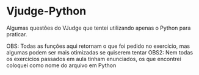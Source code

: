 # Vjudge-Python
Algumas questões do VJudge que tentei utilizando apenas o Python para praticar.



OBS: Todas as funções aqui retornam o que foi pedido no exercício, mas algumas podem ser mais otimizadas se quiserem tentar
OBS2: Nem todas os exercícios passados em aula tinham enunciados, os que encontrei coloquei como nome do arquivo em Python
